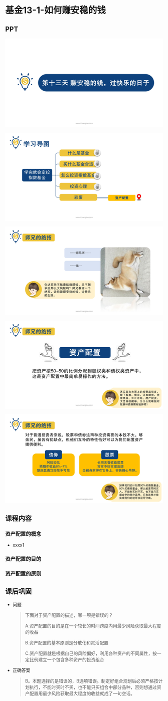 # 基金13-1-如何赚安稳的钱

## PPT

![课程ppt](assets/13-1-1.jpeg)

![课程ppt](assets/13-1-2.jpeg)

![课程ppt](assets/13-1-3.jpeg)

![课程ppt](assets/13-1-4.jpeg)

![课程ppt](assets/13-1-5.jpeg)

## 课程内容

### 资产配置的概念

- xxxx1

  > 

### 资产配置的目的

### 资产配置的原则

## 课后巩固

- 问题

  > 下面对于资产配置的描述，哪一项是错误的？
  >
  > A.资产配置的目的是在一个较长的时间跨度内用最少风险获取最大程度的收益
  >
  > B.资产配置的基本原则是分散化和灵活配置
  >
  > C.资产配置就是根据自己的风险偏好，利用各种资产的不同属性，按一定比例建立一个包含多种资产的投资组合

- 正确答案

  > B。本题选择的是错误的，B选项错误。制定好组合规划后必须严格按计划执行，不能时买时不买，也不能只买组合中部分品种，否则想通过资产配置用最少风险获取最大程度的收益就成了一句空话。